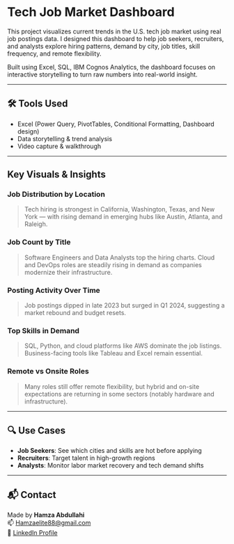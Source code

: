 #  Tech Job Market Dashboard

This project visualizes current trends in the U.S. tech job market using real job postings data. I designed this dashboard to help job seekers, recruiters, and analysts explore hiring patterns, demand by city, job titles, skill frequency, and remote flexibility.

Built using Excel, SQL, IBM Cognos Analytics,  the dashboard focuses on interactive storytelling to turn raw numbers into real-world insight.

---

## 🛠 Tools Used
- Excel (Power Query, PivotTables, Conditional Formatting, Dashboard design)
- Data storytelling & trend analysis
- Video capture & walkthrough

---

##  Key Visuals & Insights

###  Job Distribution by Location
> Tech hiring is strongest in California, Washington, Texas, and New York — with rising demand in emerging hubs like Austin, Atlanta, and Raleigh.

### Job Count by Title
> Software Engineers and Data Analysts top the hiring charts. Cloud and DevOps roles are steadily rising in demand as companies modernize their infrastructure.

###  Posting Activity Over Time
> Job postings dipped in late 2023 but surged in Q1 2024, suggesting a market rebound and budget resets.

### Top Skills in Demand
> SQL, Python, and cloud platforms like AWS dominate the job listings. Business-facing tools like Tableau and Excel remain essential.

###  Remote vs Onsite Roles
> Many roles still offer remote flexibility, but hybrid and on-site expectations are returning in some sectors (notably hardware and infrastructure).

---

## 🔍 Use Cases
- **Job Seekers**: See which cities and skills are hot before applying
- **Recruiters**: Target talent in high-growth regions
- **Analysts**: Monitor labor market recovery and tech demand shifts

---

## 📬 Contact

Made by **Hamza Abdullahi**  
📫 Hamzaelite88@gmail.com  
🔗 [LinkedIn Profile](https://www.linkedin.com/in/hamza-a-68a88013a/)


